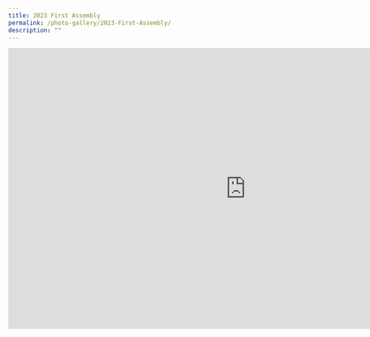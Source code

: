 ```yaml
---
title: 2023 First Assembly
permalink: /photo-gallery/2023-First-Assembly/
description: ""
---
```

<iframe allowfullscreen="true" height="569" width="960" frameborder="0" src="https://docs.google.com/presentation/d/e/2PACX-1vRNOkq8m5luVpdSOzNO1XP8dIT8R5asbKa09Wy0XdNztAMYnLzo-QqfWWYSMDvRyZzmd3UpK2L_Zm5D/embed?start=true&amp;loop=true&amp;delayms=5000"></iframe>